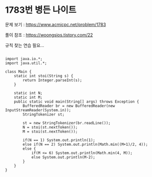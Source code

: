 # 1783번 병든 나이트

문제 보기 : <https://www.acmicpc.net/problem/1783>

풀이 참조 : <https://woongsios.tistory.com/22>


규칙 찾는 연습 필요...

<pre><code>
import java.io.*;
import java.util.*;

class Main {
    static int stoi(String s) {
        return Integer.parseInt(s);
    }

    static int N;
    static int M;
    public static void main(String[] args) throws Exception {
        BufferedReader br = new BufferedReader(new InputStreamReader(System.in));
        StringTokenizer st;

        st = new StringTokenizer(br.readLine());
        N = stoi(st.nextToken());
        M = stoi(st.nextToken());

        if(N == 1) System.out.println(1);
        else if(N == 2) System.out.println(Math.min((M+1)/2, 4));
        else {
            if(M <= 6) System.out.println(Math.min(4, M));
            else System.out.println(M-2);
        }
    }
}
</code></pre>
